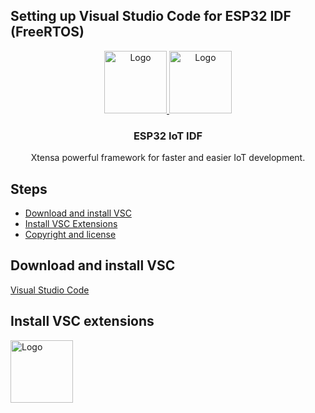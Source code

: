 ## Setting up Visual Studio Code for ESP32 IDF (FreeRTOS)


<p align="center">
  <a href="https://getbootstrap.com/">
    <img src="https://esp32.com/styles/Subway/theme/images/esp32.png" alt="Logo" width=100 >
    <img src="https://code.visualstudio.com/assets/images/windows-logo.png" alt="Logo" width=100 >
  </a>

  <h3 align="center">ESP32 IoT IDF</h3>

  <p align="center">
    Xtensa powerful framework for faster and easier IoT development.
  </p>
</p>

## Steps

- [Download and install VSC](#Download-and-install-VSC)
- [Install VSC Extensions](#Install-VSC-extensions)
- [Copyright and license](#copyright-and-license)

## Download and install VSC

<a href="https://code.visualstudio.com/"><span>Visual Studio Code</span></a>

## Install VSC extensions

<img src="https:/github.com/Deous/VSC-Guide-for-esp32/img0.jpg" alt="Logo" width=100 >

